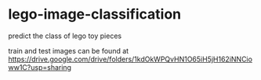 # lego-image-classification
predict the class of lego toy pieces

train and test images can be found at https://drive.google.com/drive/folders/1kdOkWPQvHN1O65iH5jH162iNNCioww1C?usp=sharing
